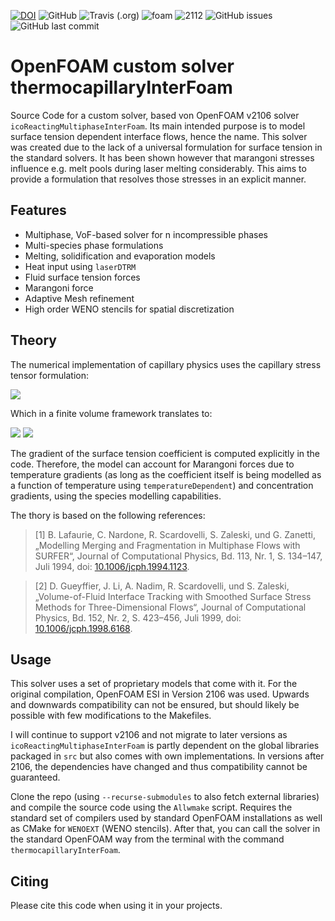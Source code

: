 [![DOI](https://zenodo.org/badge/368456876.svg)](https://zenodo.org/badge/latestdoi/368456876)
![GitHub](https://img.shields.io/github/license/pzimbrod/thermocapillaryInterFoam)
![Travis (.org)](https://api.travis-ci.com/pzimbrod/thermocapillaryInterFoam.svg?branch=master)
![foam](https://img.shields.io/badge/made%20for-OpenFOAM-blue)
![2112](https://img.shields.io/badge/Version-2106-blue)
![GitHub issues](https://img.shields.io/github/issues/pzimbrod/thermocapillaryInterFoam)
![GitHub last commit](https://img.shields.io/github/last-commit/pzimbrod/thermocapillaryInterFoam)

# OpenFOAM custom solver thermocapillaryInterFoam

Source Code for a custom solver, based von OpenFOAM v2106 solver `icoReactingMultiphaseInterFoam`. Its main intended purpose is to model surface tension dependent interface flows, hence the name.
This solver was created due to the lack of a universal formulation for surface tension in the standard solvers. It has been shown however that marangoni stresses influence e.g. melt pools during laser melting considerably. This aims to provide a formulation that resolves those stresses in an explicit manner.

## Features

* Multiphase, VoF-based solver for n incompressible phases
* Multi-species phase formulations
* Melting, solidification and evaporation models
* Heat input using `laserDTRM`
* Fluid surface tension forces
* Marangoni force
* Adaptive Mesh refinement
* High order WENO stencils for spatial discretization

## Theory

The numerical implementation of capillary physics uses the capillary stress tensor formulation:

<img src="https://render.githubusercontent.com/render/math?math=\frac{\partial T_{i,j}}{\partial x_j} = \frac{\partial}{\partial x_j} \left[ \sigma \delta_s \left(\delta_{i,j} - n_i n_j \right)\right]">

Which in a finite volume framework translates to:

<img src="https://render.githubusercontent.com/render/math?math=\delta_s = \left\lvert \frac{\partial \alpha}{\partial x_i} \right\rvert">

<img src="https://render.githubusercontent.com/render/math?math=n_i = \frac{1}{\left\lvert \frac{\partial \alpha}{\partial x_i} \right\rvert} \frac{\partial \alpha}{\partial x_i}">

The gradient of the surface tension coefficient is computed explicitly in the code. Therefore, the model can account for Marangoni forces due to temperature gradients (as long as the coefficient itself is being modelled as a function of temperature using `temperatureDependent`) and concentration gradients, using the species modelling capabilities.

The thory is based on the following references:

> [1] B. Lafaurie, C. Nardone, R. Scardovelli, S. Zaleski, und G. Zanetti, „Modelling Merging and Fragmentation in Multiphase Flows with SURFER“, Journal of Computational Physics, Bd. 113, Nr. 1, S. 134–147, Juli 1994, doi: [10.1006/jcph.1994.1123](http://doi.org/10.1006/jcph.1994.1123).

> [2] D. Gueyffier, J. Li, A. Nadim, R. Scardovelli, und S. Zaleski, „Volume-of-Fluid Interface Tracking with Smoothed Surface Stress Methods for Three-Dimensional Flows“, Journal of Computational Physics, Bd. 152, Nr. 2, S. 423–456, Juli 1999, doi: [10.1006/jcph.1998.6168](http://doi.org/10.1006/jcph.1998.6168).

## Usage

This solver uses a set of proprietary models that come with it. For the original compilation, OpenFOAM ESI in Version 2106 was used. Upwards and downwards compatibility can not be ensured, but should likely be possible with few modifications to the Makefiles.

I will continue to support v2106 and not migrate to later versions as `icoReactingMultiphaseInterFoam` is partly dependent on the global libraries packaged in `src` but also comes with own implementations. In versions after 2106, the dependencies have changed and thus compatibility cannot be guaranteed.

Clone the repo (using `--recurse-submodules` to also fetch external libraries) and compile the source code using the `Allwmake` script. Requires the standard set of compilers used by standard OpenFOAM installations as well as CMake for `WENOEXT` (WENO stencils). After that, you can call the solver in the standard OpenFOAM way from the terminal with the command `thermocapillaryInterFoam`.

## Citing

Please cite this code when using it in your projects.
